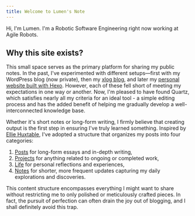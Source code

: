 ```yaml
---
title: Welcome to Lumen's Note
---
```


Hi, I'm Lumen. I'm a Robotic Software Engineering right now working at Agile Robots.

## Why this site exists?

This small space serves as the primary platform for sharing my public notes. In the past, I've experimented with different setups—first with my WordPress blog (now private), then my [xlog blog](https://xlog.lumeny.io/), and later my [personal website built with Hexo](https://writings.lumeny.io/). However, each of these fell short of meeting my expectations in one way or another. Now, I'm pleased to have found Quartz, which satisfies nearly all my criteria for an ideal tool - a simple editing process and has the added benefit of helping me gradually develop a well-interconnected knowledge base.

Whether it's short notes or long-form writing, I firmly believe that creating output is the first step in ensuring I've truly learned something. Inspired by [Ellie Huxtable](https://ellie.wtf/), I've adopted a structure that organizes my posts into four categories: 

1) [Posts](/posts) for long-form essays and in-depth writing,  
2) [Projects](/projects) for anything related to ongoing or completed work,  
3) [Life](/life) for personal reflections and experiences,  
4) [Notes](/notes) for shorter, more frequent updates capturing my daily explorations and discoveries.

This content structure encompasses everything I might want to share without restricting me to only polished or meticulously crafted pieces. In fact, the pursuit of perfection can often drain the joy out of blogging, and I shall definitely avoid this trap.
